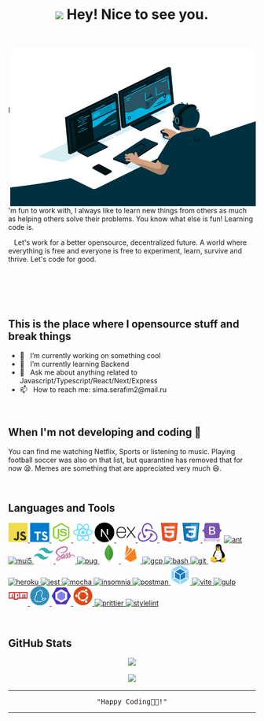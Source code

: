 <h1 align="center"><img src="https://emojis.slackmojis.com/emojis/images/1531849430/4246/blob-sunglasses.gif?1531849430" width="30"/> Hey! Nice to see you.</h1>
<br><br>
  <img align="right" alt="GIF" src="https://github.com/Hostlife22/Hostlife22/blob/main/cod.gif?raw=true" width="500" height="320" />
<br><br><br>
 	<p>&nbsp;&nbsp;&nbsp;I'm fun to work with, I always like to learn new things from others as much as helping others solve their problems. You know what else is fun! Learning code is.</p>
	 <p>&nbsp;&nbsp;&nbsp;Let's work for a better opensource, decentralized future. A world where everything is free and everyone is free to experiment, learn, survive and thrive. Let's code for good.</p>
<br><br><br><br>
<h2 align="left"> This is the place where I opensource stuff and break things </h2>
<ul>
<li>🔭&nbsp;&nbsp; I’m currently working on something cool</li>
<li>🌱&nbsp;&nbsp; I’m currently learning Backend</li>
<li>💬&nbsp;&nbsp; Ask me about anything related to Javascript/Typescript/React/Next/Express</li>
<li>📫&nbsp;&nbsp; How to reach me: sima.serafim2@mail.ru</li>
</ul>
<br>
<h2 align="left"> When I'm not developing and coding &#128578;</h2>
<p>You can find me watching Netflix, Sports or listening to music. Playing football soccer was also on that list, but quarantine has removed that for now 	&#128554;. Memes are something that are appreciated very much 	&#128518;.</p>
<br>
<h2 align="left"> Languages and Tools </h2>
<p align="left">
  	<a href="https://developer.mozilla.org/en-US/docs/Web/JavaScript" target="_blank"> <img
    			src="https://raw.githubusercontent.com/devicons/devicon/master/icons/javascript/javascript-original.svg"
    			alt="javascript" width="40" height="40" /> </a>
	    	<a href="https://www.typescriptlang.org/" target="_blank"> <img
    			src="https://raw.githubusercontent.com/devicons/devicon/master/icons/typescript/typescript-original.svg"
    			alt="typescript" width="40" height="40" /> </a>
					<a href="https://nodejs.org" target="_blank"> <img
    			src="https://raw.githubusercontent.com/devicons/devicon/master/icons/nodejs/nodejs-original.svg"
    			alt="nodejs" width="40" height="40" /> </a>
		   	<a href="https://reactjs.org/" target="_blank"> <img
    			src="https://raw.githubusercontent.com/devicons/devicon/master/icons/react/react-original.svg"
    			alt="react" width="40" height="40" /> </a>
						<a href="https://nextjs.org/" target="_blank"> <img
    			src="https://raw.githubusercontent.com/devicons/devicon/master/icons/nextjs/nextjs-original.svg"
    			alt="nextjs" width="40" height="40" /> </a>
				    	<a href="https://expressjs.com" target="_blank"> <img
    			src="https://raw.githubusercontent.com/devicons/devicon/master/icons/express/express-original.svg"
    			alt="express" width="40" height="40" /> </a>
			    	<a href="https://redux.js.org/" target="_blank"> <img
    			src="https://raw.githubusercontent.com/devicons/devicon/master/icons/redux/redux-original.svg"
    			alt="redux" width="40" height="40" /> </a>
				    	<a href="https://www.w3.org/html/" target="_blank"> <img
    			src="https://raw.githubusercontent.com/devicons/devicon/master/icons/html5/html5-original.svg"
    			alt="html5" width="40" height="40" /> </a>
			  	<a href="https://www.w3schools.com/css/" target="_blank">
    		<img src="https://raw.githubusercontent.com/devicons/devicon/master/icons/css3/css3-original.svg"
    			alt="css3" width="40" height="40" /> </a>
					<a href="https://getbootstrap.com" target="_blank"><img
    			src="https://raw.githubusercontent.com/devicons/devicon/master/icons/bootstrap/bootstrap-plain-wordmark.svg"
    			alt="bootstrap" width="40" height="40" /></a>
					<a href="https://ant.design/" target="_blank"> <img
    			src="https://gw.alipayobjects.com/zos/rmsportal/KDpgvguMpGfqaHPjicRK.svg"
    			alt="ant" width="40" height="40" /> </a>
		<a href="https://mui.com/" target="_blank"> <img
    			src="https://mui.com/static/logo.png"
    			alt="mui5" width="40" height="40" /> </a>
		<a href="https://tailwindcss.com/" target="_blank"> <img
    			src="https://raw.githubusercontent.com/devicons/devicon/master/icons/tailwindcss/tailwindcss-plain.svg"
    			alt="tailwindcss" width="40" height="40" /> </a>
		    	<a href="https://sass-lang.com" target="_blank"> <img
    			src="https://raw.githubusercontent.com/devicons/devicon/master/icons/sass/sass-original.svg" alt="sass"
    			width="40" height="40" /> </a>
					<a href="https://pugjs.org/api/getting-started.html" target="_blank"> <img
    			src="https://icons-for-free.com/iconfiles/png/512/vscode+icons+type+pug-1324451462348933576.png"
    			alt="pug" width="40" height="40" /> </a>
			    	<a href="https://www.mongodb.com/" target="_blank"> <img
    			src="https://raw.githubusercontent.com/devicons/devicon/master/icons/mongodb/mongodb-original.svg"
    			alt="mongodb" width="40" height="40" /> </a>
					<a href="https://firebase.google.com/" target="_blank"> <img
    			src="https://raw.githubusercontent.com/devicons/devicon/master/icons/firebase/firebase-plain.svg"
    			alt="firebase" width="40" height="40" /> </a>
    	<a href="https://cloud.google.com" target="_blank"> <img
    			src="https://www.vectorlogo.zone/logos/google_cloud/google_cloud-icon.svg" alt="gcp" width="40"
    			height="40" /> </a>
				<a href="https://www.gnu.org/software/bash/" target="_blank"> <img
				src="https://www.vectorlogo.zone/logos/gnu_bash/gnu_bash-icon.svg" alt="bash" width="40" height="40" />
		</a>
    	<a href="https://git-scm.com/" target="_blank"> <img
    			src="https://www.vectorlogo.zone/logos/git-scm/git-scm-icon.svg" alt="git" width="40" height="40" />
    	</a>
	    	<a href="https://www.linux.org/" target="_blank"> <img
    			src="https://raw.githubusercontent.com/devicons/devicon/master/icons/linux/linux-original.svg"
    			alt="linux" width="40" height="40" /> </a>
    	<a href="https://heroku.com" target="_blank"> <img
    			src="https://www.vectorlogo.zone/logos/heroku/heroku-icon.svg" alt="heroku" width="40" height="40" />
    	</a>
    	<a href="https://jestjs.io" target="_blank"> <img
    			src="https://www.vectorlogo.zone/logos/jestjsio/jestjsio-icon.svg" alt="jest" width="40" height="40" />
    	</a>
    	<a href="https://mochajs.org" target="_blank"> <img
    			src="https://www.vectorlogo.zone/logos/mochajs/mochajs-icon.svg" alt="mocha" width="40" height="40" />
    	</a>
	    	<a href="https://insomnia.rest/" target="_blank"> <img
    			src="https://seeklogo.com/images/I/insomnia-logo-A35E09EB19-seeklogo.com.png"
    			alt="insomnia" width="40" height="40" /> </a>
    	<a href="https://postman.com" target="_blank"> <img
    			src="https://www.vectorlogo.zone/logos/getpostman/getpostman-icon.svg" alt="postman" width="40"
    			height="40" /> </a>
    	<a href="https://webpack.js.org/" target="_blank"> <img
    			src="https://raw.githubusercontent.com/devicons/devicon/master/icons/webpack/webpack-original.svg"
    			alt="webpack" width="40" height="40" /> </a>
    	<a href="https://vitejs.dev/" target="_blank"> <img
    			src="https://vitejs.dev/logo.svg"
    			alt="vite" width="40" height="40" /> </a>
    	<a href="https://gulpjs.com/" target="_blank"> <img
    			src="https://www.svgrepo.com/show/303440/gulp-logo.svg"
    			alt="gulp" width="40" height="40" /> </a>
    	<a href="https://www.npmjs.com/" target="_blank"> <img
    			src="https://raw.githubusercontent.com/devicons/devicon/master/icons/npm/npm-original-wordmark.svg"
    			alt="gulp" width="40" height="40" /> </a>
						<a href="https://yarnpkg.com/" target="_blank"> <img
    			src="https://raw.githubusercontent.com/devicons/devicon/master/icons/yarn/yarn-original.svg"
    			alt="yarn" width="40" height="40" /> </a>
						<a href="https://eslint.org/" target="_blank"> <img
    			src="https://raw.githubusercontent.com/devicons/devicon/master/icons/eslint/eslint-original.svg"
    			alt="eslint" width="40" height="40" /> </a>
						<a href="https://ubuntu.com/" target="_blank"> <img
    			src="https://raw.githubusercontent.com/devicons/devicon/master/icons/ubuntu/ubuntu-plain.svg"
    			alt="ubuntu" width="40" height="40" /> </a>
						<a href="https://prettier.io/" target="_blank"> <img
    			src="https://prettier.io/icon.png"
    			alt="prittier" width="40" height="40" /> </a>
						<a href="https://stylelint.io/" target="_blank"> <img
    			src="https://iconape.com/wp-content/png_logo_vector/stylelint-logo.png"
    			alt="stylelint" width="40" height="40" /> </a>
    </p>
<br>
<h2 align="left"> GitHub Stats </h2>
<p align="center">
<img src="https://github-readme-stats.vercel.app/api/top-langs/?username=Hostlife22&title_color=8E2DE2&text_color=8E2DE2" id="counter">
</p>



<p align="center">
<img src="https://visitor-badge.laobi.icu/badge?page_id=Hostlife22" id="counter">
</p>

 <samp>
	<hr>
    <p align="center">
	  "Happy Coding👨‍💻!"
    </p>
	<hr>
</samp>

